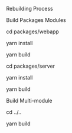 Rebuilding Process

Build Packages Modules

cd packages/webapp

yarn install

yarn build

cd packages/server

yarn install

yarn build


Build Multi-module


cd ../..

yarn build


